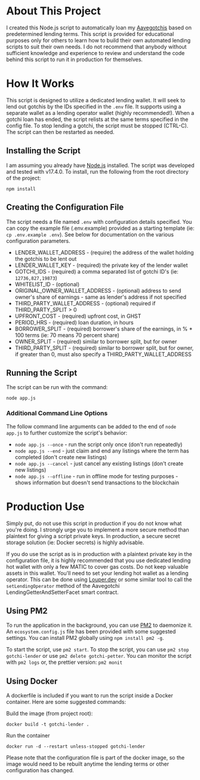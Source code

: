 # About This Project
I created this Node.js script to automatically loan my [Aavegotchis](https://aavegotchi.com) based on predetermined lending terms. This script is provided for educational purposes only for others to learn how to build their own automated lending scripts to suit their own needs. I do not recommend that anybody without sufficient knowledge and experience to review and understand the code behind this script to run it in production for themselves.

# How It Works
This script is designed to utilize a dedicated lending wallet. It will seek to lend out gotchis by the IDs specified in the `.env` file. It supports using a separate wallet as a lending operator wallet (highly recommended!). When a gotchi loan has ended, the script relists at the same terms specified in the config file. To stop lending a gotchi, the script must be stopped (CTRL-C). The script can then be restarted as needed.

## Installing the Script
I am assuming you already have [Node.js](https://nodejs.org/en/) installed. The script was developed and tested with v17.4.0. To install, run the following from the root directory of the project:
```
npm install
```

## Creating the Configuration File
The script needs a file named `.env` with configuration details specified. You can copy the example file (.env.example) provided as a starting template (ie: `cp .env.example .env`). See below for documentation on the various configuration parameters.
- LENDER_WALLET_ADDRESS - (require) the address of the wallet holding the gotchis to be lent out
- LENDER_WALLET_KEY - (required) the private key of the lender wallet
- GOTCHI_IDS - (required) a comma separated list of gotchi ID's (ie: `12736,827,19873`)
- WHITELIST_ID - (optional)
- ORIGINAL_OWNER_WALLET_ADDRESS - (optional) address to send owner's share of earnings - same as lender's address if not specified
- THIRD_PARTY_WALLET_ADDRESS - (optional) required if THIRD_PARTY_SPLIT > 0
- UPFRONT_COST - (required) upfront cost, in GHST
- PERIOD_HRS - (required) loan duration, in hours
- BORROWER_SPLIT - (required) borrower's share of the earnings, in % * 100 terms (ie: 70 means 70 percent share)
- OWNER_SPLIT - (required) similar to borrower split, but for owner
- THIRD_PARTY_SPLIT - (required) similar to borrower split, but for owner, if greater than 0, must also specify a THIRD_PARTY_WALLET_ADDRESS

## Running the Script
The script can be run with the command:
```
node app.js
```
### Additional Command Line Options
The follow command line arguments can be added to the end of `node app.js` to further customize the script's behavior:
- `node app.js --once` - run the script only once (don't run repeatedly)
- `node app.js --end` - just claim and end any listings where the term has completed (don't create new listings)
- `node app.js --cancel` - just cancel any existing listings (don't create new listings)
- `node app.js --offline` - run in offline mode for testing purposes - shows information but doesn't send transactions to the blockchain


# Production Use
Simply put, do not use this script in production if you do not know what you're doing. I strongly urge you to implement a more secure method than plaintext for giving a script private keys. In production, a secure secret storage solution (ie: Docker secrets) is highly advisable.

If you do use the script as is in production with a plaintext private key in the configuration file, it is highly recommended that you use dedicated lending hot wallet with only a few MATIC to cover gas costs. Do not keep valuable assets in this wallet. You'll need to set your lending hot wallet as a lending operator. This can be done using [Louper.dev](https://louper.dev/diamond/0x86935F11C86623deC8a25696E1C19a8659CbF95d?network=polygon) or some similar tool to call the `setLendingOperator`  method of the Aavegotchi LendingGetterAndSetterFacet smart contract.

## Using PM2
To run the application in the background, you can use [PM2](https://pm2.keymetrics.io/) to daemonize it. An `ecosystem.config.js` file has been provided with some suggested settings. You can install PM2 globally using `npm install pm2 -g`.

To start the script, use `pm2 start`. To stop the script, you can use `pm2 stop gotchi-lender` or use `pm2 delete gotchi-petter`. You can monitor the script with `pm2 logs` or, the prettier version: `pm2 monit`

## Using Docker
A dockerfile is included if you want to run the script inside a Docker container. Here are some suggested commands:

Build the image (from project root):
```
docker build -t gotchi-lender .
```
Run the container
```
docker run -d --restart unless-stopped gotchi-lender
```
Please note that the configuration file is part of the docker image, so the image would need to be rebuilt anytime the lending terms or other configuration has changed.
